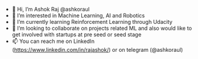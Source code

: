 - 👋 Hi, I’m Ashok Raj @ashkoraul
- 👀 I’m interested in Machine Learning, AI and Robotics
- 🌱 I’m currently learning Reinforcement Learning through Udacity
- 💞️ I’m looking to collaborate on projects related ML and also would like to get involved with startups at pre seed or seed stage
- 📫 You can reach me on LinkedIn (https://www.linkedin.com/in/rajashok/) or on telegram (@ashkoraul)

<!---
ashkoraul/ashkoraul is a ✨ special ✨ repository because its `README.md` (this file) appears on your GitHub profile.
You can click the Preview link to take a look at your changes.
--->
